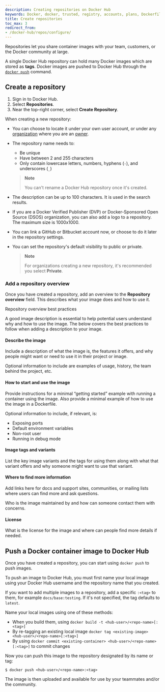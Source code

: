 ```yaml
---
description: Creating repositories on Docker Hub
keywords: Docker, docker, trusted, registry, accounts, plans, Dockerfile, Docker Hub, webhooks, docs, documentation, manage, repos
title: Create repositories
toc_max: 3
redirect_from:
- /docker-hub/repos/configure/
---
```


Repositories let you share container images with your team,
customers, or the Docker community at large.

A single Docker Hub repository can hold many Docker images which are stored as **tags**. Docker images are pushed to Docker Hub through the [`docker push`](/engine/reference/commandline/push/)
command.

## Create a repository

1. Sign in to Docker Hub.
2. Select **Repositories**.
3. Near the top-right corner, select **Create Repository**.

When creating a new repository:

- You can choose to locate it under your own user account, or under any
  [organization](../../docker-hub/orgs.md) where you are an [owner](../manage-a-team.md#the-owners-team).
- The repository name needs to:
    - Be unique 
    - Have between 2 and 255 characters
    - Only contain lowercase letters, numbers, hyphens (`-`), and underscores (`_`)

  > **Note**
  >
  > You can't rename a Docker Hub repository once it's created.

- The description can be up to 100 characters. It is used in the search results.
- If you are a Docker Verified Publisher (DVP) or Docker-Sponsored Open Source (DSOS) organization, you can also add a logo to a repository. The maximum size is 1000x1000.
- You can link a GitHub or Bitbucket account now, or choose to do it later in
  the repository settings.
- You can set the repository's default visibility to public or private.

  > **Note**
  >
  > For organizations creating a new repository, it's recommended you select **Private**.

### Add a repository overview

Once you have created a repository, add an overview to the **Repository overview** field. This describes what your image does and how to use it.

<div class="panel panel-default">
  <div class="panel-heading collapsed" data-toggle="collapse" data-target="#collapseSample1" style="cursor: pointer">
  Repository overview best practices
  <i class="chevron fa fa-fw"></i></div>
  <div class="collapse block" id="collapseSample1">
    <p>A good image description is essential to help potential users understand why and how to use the image. The below covers the best practices to follow when adding a description to your image.</p>
    <h4>Describe the image</h4>
    <p>Include a description of what the image is, the features it offers, and why people might want or need to use it in their project or image.</p>
    <p>Optional information to include are examples of usage, history, the team behind the project, etc.</p>
    <h4>How to start and use the image</h4>
    <p>Provide instructions for a minimal “getting started” example with running a container using the image. Also provide a minimal example of how to use the image in a Dockerfile.</p>
    <p>Optional information to include, if relevant, is:</p>
    <ul>
    <li>Exposing ports</li>
    <li>Default environment variables</li>
    <li>Non-root user</li>
    <li>Running in debug mode</li>
    </ul>
    <h4>Image tags and variants</h4>
    <p>List the key image variants and the tags for using them along with what that variant offers and why someone might want to use that variant.</p>
    <h4>Where to find more information</h4>
    <p>Add links here for docs and support sites, communities, or mailing lists where users can find more and ask questions.</p>
    <p>Who is the image maintained by and how can someone contact them with concerns.</p>
    <h4>License</h4>
    <p>What is the license for the image and where can people find more details if needed.</p>
  </div>
</div>

## Push a Docker container image to Docker Hub

Once you have created a repository, you can start using `docker push` to push
images.

To push an image to Docker Hub, you must first name your local image using your
Docker Hub username and the repository name that you created.

If you want to add multiple images to a repository, add a specific `:<tag>` to them, for example `docs/base:testing`. If it's not specified, the tag defaults to `latest`.

Name your local images using one of these methods:

- When you build them, using `docker build -t <hub-user>/<repo-name>[:<tag>]`
- By re-tagging an existing local image `docker tag <existing-image> <hub-user>/<repo-name>[:<tag>]`
- By using `docker commit <existing-container> <hub-user>/<repo-name>[:<tag>]` to commit changes

Now you can push this image to the repository designated by its name or tag:

```console
$ docker push <hub-user>/<repo-name>:<tag>
```

The image is then uploaded and available for use by your teammates and/or the community.